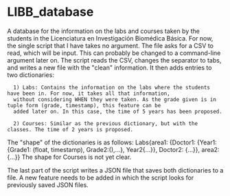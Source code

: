 # LIBB_database
A database for the information on the labs and courses taken by the students in the Licenciatura en Investigación Biomédica Básica.
For now, the single script that I have takes no argument. The file asks for a CSV to read, which will be input. This can probably be changed to a command-line argument later on. The script reads the CSV, changes the separator to tabs, and writes a new file with the "clean" information. It then adds entries to two dictionaries:

      1) Labs: Contains the information on the labs where the students have been in. For now, it takes all that information,
      without considering WHEN they were taken. As the grade given is in tuple form (grade, timestamp), this feature can be
      added later on. In this case, the time of 5 years has been proposed.

      2) Courses: Similar as the previous dictionary, but with the classes. The time of 2 years is proposed.
      
The "shape" of the dictionaries is as follows:
      Labs{area1: {Doctor1: {Year1: {Grade1: (float, timestamp), Grade2:(),...}, Year2{...}}, Doctor2: {...}}, area2: {...}}
      The shape for Courses is not yet clear.
      
The last part of the script writes a JSON file that saves both dictionaries to a file. A new feature needs to be added in which the script looks for previously saved JSON files.
